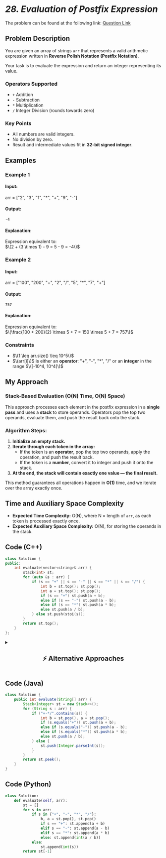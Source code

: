 # *28. Evaluation of Postfix Expression*  

The problem can be found at the following link: [Question Link](https://www.geeksforgeeks.org/problems/evaluation-of-postfix-expression1735/1)  


## **Problem Description**  

You are given an array of strings `arr` that represents a valid arithmetic expression written in **Reverse Polish Notation (Postfix Notation)**.  

Your task is to evaluate the expression and return an integer representing its value.

### **Operators Supported**  
- `+` Addition  
- `-` Subtraction  
- `*` Multiplication  
- `/` Integer Division (rounds towards zero)

### **Key Points**  
- All numbers are valid integers.
- No division by zero.
- Result and intermediate values fit in **32-bit signed integer**.


## **Examples**

### **Example 1**  

#### **Input:**  
arr = ["2", "3", "1", "*", "+", "9", "-"]  

#### **Output:**  
`-4`  

#### **Explanation:**  
Expression equivalent to:  
$\(2 + (3 \times 1) - 9 = 5 - 9 = -4\)$  



### **Example 2**  

#### **Input:**  
arr = ["100", "200", "+", "2", "/", "5", "*", "7", "+"]  

#### **Output:**  
`757`  

#### **Explanation:**  
Expression equivalent to:  
$\(\frac{100 + 200}{2} \times 5 + 7 = 150 \times 5 + 7 = 757\)$  



### **Constraints**  
- $\(1 \leq arr.size() \leq 10^5\)$  
- $\(arr[i]\)$ is either an **operator**: "+", "-", "*", "/" or an **integer** in the range $\([-10^4, 10^4]\)$


## **My Approach**  

### **Stack-Based Evaluation (O(N) Time, O(N) Space)**

This approach processes each element in the postfix expression in a **single pass** and uses a **stack** to store operands. Operators pop the top two operands, evaluate them, and push the result back onto the stack.

### **Algorithm Steps:**  
1. **Initialize an empty stack.**  
2. **Iterate through each token in the array:**  
    - If the token is an **operator**, pop the top two operands, apply the operation, and push the result back.  
    - If the token is a **number**, convert it to integer and push it onto the stack.  
3. **At the end, the stack will contain exactly one value — the final result.**  

This method guarantees all operations happen in **O(1)** time, and we iterate over the array exactly once.  


## **Time and Auxiliary Space Complexity**  

- **Expected Time Complexity:** O(N), where N = length of `arr`, as each token is processed exactly once.
- **Expected Auxiliary Space Complexity:** O(N), for storing the operands in the stack.


## **Code (C++)**

```cpp
class Solution {
public:
    int evaluate(vector<string>& arr) {
        stack<int> st;
        for (auto &s : arr) {
            if (s == "+" || s == "-" || s == "*" || s == "/") {
                int b = st.top(); st.pop();
                int a = st.top(); st.pop();
                if (s == "+") st.push(a + b);
                else if (s == "-") st.push(a - b);
                else if (s == "*") st.push(a * b);
                else st.push(a / b);
            } else st.push(stoi(s));
        }
        return st.top();
    }
};
```


<details>
  <summary><h2 align="center">⚡ Alternative Approaches</h2></summary>


## **2️⃣ Using `vector<int>` as Stack (O(N) Time, O(N) Space)**

This approach **simulates a stack using a `vector<int>`**, treating the `back()` element as the top of the stack.  


```cpp
class Solution {
public:
    int evaluate(vector<string>& arr) {
        vector<int> st;
        for (const string& token : arr) {
            if (token == "+" || token == "-" || token == "*" || token == "/") {
                int b = st.back(); st.pop_back();
                int a = st.back(); st.pop_back();
                if (token == "+") st.push_back(a + b);
                else if (token == "-") st.push_back(a - b);
                else if (token == "*") st.push_back(a * b);
                else st.push_back(a / b);
            } else {
                st.push_back(stoi(token));
            }
        }
        return st.back();
    }
};
```

🔹 **Pros:** Avoids `stack<int>`, works similarly.  
🔹 **Cons:** Same time and space complexity.


## **3️⃣ Recursive Approach (O(N) Time, O(N) Space)**

This approach recursively processes tokens from **right to left**, mimicking evaluation directly from the postfix array itself. It’s more theoretical and educational than practical due to recursion overhead.


```cpp
class Solution {
    int idx;

    int eval(vector<string>& arr) {
        string token = arr[idx--];
        if (isdigit(token.back()) || (token.size() > 1 && isdigit(token[1]))) {
            return stoi(token);
        }
        int b = eval(arr);
        int a = eval(arr);
        if (token == "+") return a + b;
        if (token == "-") return a - b;
        if (token == "*") return a * b;
        return a / b;
    }

public:
    int evaluate(vector<string>& arr) {
        idx = arr.size() - 1;
        return eval(arr);
    }
};
```

🔹 **Pros:** Recursive parsing for educational purposes.  
🔹 **Cons:** Not suitable for large input due to stack overflow risk.


## **📊 Comparison of Approaches**

| **Approach**                  | ⏱️ **Time Complexity** | 🗂️ **Space Complexity** | ✅ **Pros**                 | ⚠️ **Cons**                  |
|-------------------------------|----------------------|------------------------|---------------------|--------------------|
| **Iterative Stack**             | 🟢 O(N)              | 🟢 O(N)                | Simple & optimal     | None                  |
| **Vector as Stack**             | 🟢 O(N)              | 🟢 O(N)                | Avoids `stack<int>`   | Same complexity      |
| **Recursive Parsing**           | 🟡 O(N)              | 🔴 O(N) (call stack)   | Educational          | Stack overflow risk |


## 💡 **Best Choice?**  

- ✅ **For competitive programming:** **Iterative Stack (`O(N)` Time, `O(N)` Space)**.  
- ✅ **For educational learning:** Recursive parsing is interesting to explore recursion-based parsing.

</details>


## **Code (Java)**

```java
class Solution {
    public int evaluate(String[] arr) {
        Stack<Integer> st = new Stack<>();
        for (String s : arr) {
            if ("+-*/".contains(s)) {
                int b = st.pop(), a = st.pop();
                if (s.equals("+")) st.push(a + b);
                else if (s.equals("-")) st.push(a - b);
                else if (s.equals("*")) st.push(a * b);
                else st.push(a / b);
            } else {
                st.push(Integer.parseInt(s));
            }
        }
        return st.peek();
    }
}
```


## **Code (Python)**

```python
class Solution:
    def evaluate(self, arr):
        st = []
        for s in arr:
            if s in {"+", "-", "*", "/"}:
                b, a = st.pop(), st.pop()
                if s == "+": st.append(a + b)
                elif s == "-": st.append(a - b)
                elif s == "*": st.append(a * b)
                else: st.append(int(a / b))
            else:
                st.append(int(s))
        return st[-1]
```

